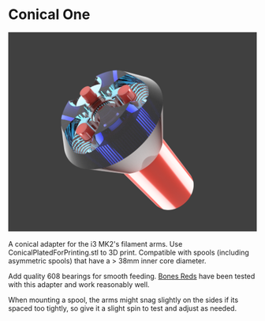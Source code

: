 # Conical One

![Conical adapter rendering](conical_one.png)

A conical adapter for the i3 MK2's filament arms. Use ConicalPlatedForPrinting.stl to 3D print. Compatible with spools (including asymmetric spools) that have a > 38mm inner core diameter.

Add quality 608 bearings for smooth feeding. [Bones Reds](https://www.amazon.com/Bones-Bearings-Reds/dp/B003U7TQ5U) have been tested with this adapter and work reasonably well.

When mounting a spool, the arms might snag slightly on the sides if its spaced too tightly, so give it a slight spin to test and adjust as needed.
